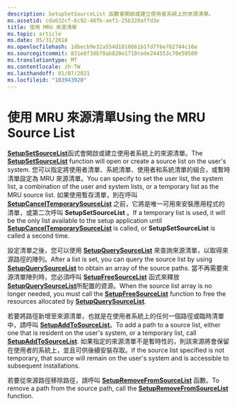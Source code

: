 ```yaml
---
description: SetupSetSourceList 函數會開啟或建立使用者系統上的來源清單。
ms.assetid: cda632cf-6c92-48fb-aef1-25b320affd3e
title: 使用 MRU 來源清單
ms.topic: article
ms.date: 05/31/2018
ms.openlocfilehash: 1dbecb9e32a554d1818661b1fd7f6e782744c16e
ms.sourcegitcommit: 831e8f3db78ab820e1710cede244553c70e50500
ms.translationtype: MT
ms.contentlocale: zh-TW
ms.lasthandoff: 01/07/2021
ms.locfileid: "103943920"
---
```

# <a name="using-the-mru-source-list"></a><span data-ttu-id="05018-103">使用 MRU 來源清單</span><span class="sxs-lookup"><span data-stu-id="05018-103">Using the MRU Source List</span></span>

<span data-ttu-id="05018-104">[**SetupSetSourceList**](/windows/desktop/api/Setupapi/nf-setupapi-setupsetsourcelista)函式會開啟或建立使用者系統上的來源清單。</span><span class="sxs-lookup"><span data-stu-id="05018-104">The [**SetupSetSourceList**](/windows/desktop/api/Setupapi/nf-setupapi-setupsetsourcelista) function will open or create a source list on the user's system.</span></span> <span data-ttu-id="05018-105">您可以指定將使用者清單、系統清單、使用者和系統清單的組合，或暫時清單設定為 MRU 來源清單。</span><span class="sxs-lookup"><span data-stu-id="05018-105">You can specify to set the user list, the system list, a combination of the user and system lists, or a temporary list as the MRU source list.</span></span> <span data-ttu-id="05018-106">如果使用暫存清單，則在呼叫 [**SetupCancelTemporarySourceList**](/windows/desktop/api/Setupapi/nf-setupapi-setupcanceltemporarysourcelist) 之前，它將是唯一可用來安裝應用程式的清單，或第二次呼叫 **SetupSetSourceList** 。</span><span class="sxs-lookup"><span data-stu-id="05018-106">If a temporary list is used, it will be the only list available to the setup application until [**SetupCancelTemporarySourceList**](/windows/desktop/api/Setupapi/nf-setupapi-setupcanceltemporarysourcelist) is called, or **SetupSetSourceList** is called a second time.</span></span>

<span data-ttu-id="05018-107">設定清單之後，您可以使用 [**SetupQuerySourceList**](/windows/desktop/api/Setupapi/nf-setupapi-setupquerysourcelista) 來查詢來源清單，以取得來源路徑的陣列。</span><span class="sxs-lookup"><span data-stu-id="05018-107">After a list is set, you can query the source list by using [**SetupQuerySourceList**](/windows/desktop/api/Setupapi/nf-setupapi-setupquerysourcelista) to obtain an array of the source paths.</span></span> <span data-ttu-id="05018-108">當不再需要來源清單陣列時，您必須呼叫 [**SetupFreeSourceList**](/windows/desktop/api/Setupapi/nf-setupapi-setupfreesourcelista) 函式來釋放 [**SetupQuerySourceList**](/windows/desktop/api/Setupapi/nf-setupapi-setupquerysourcelista)所配置的資源。</span><span class="sxs-lookup"><span data-stu-id="05018-108">When the source list array is no longer needed, you must call the [**SetupFreeSourceList**](/windows/desktop/api/Setupapi/nf-setupapi-setupfreesourcelista) function to free the resources allocated by [**SetupQuerySourceList**](/windows/desktop/api/Setupapi/nf-setupapi-setupquerysourcelista).</span></span>

<span data-ttu-id="05018-109">若要將路徑新增至來源清單，也就是在使用者系統上的任何一個路徑或臨時清單中，請呼叫 [**SetupAddToSourceList**](/windows/desktop/api/Setupapi/nf-setupapi-setupaddtosourcelista)。</span><span class="sxs-lookup"><span data-stu-id="05018-109">To add a path to a source list, either one that is resident on the user's system, or a temporary list, call [**SetupAddToSourceList**](/windows/desktop/api/Setupapi/nf-setupapi-setupaddtosourcelista).</span></span> <span data-ttu-id="05018-110">如果指定的來源清單不是暫時性的，則該來源將會保留在使用者的系統上，並且可供後續安裝存取。</span><span class="sxs-lookup"><span data-stu-id="05018-110">If the source list specified is not temporary, that source will remain on the user's system and is accessible to subsequent installations.</span></span>

<span data-ttu-id="05018-111">若要從來源路徑移除路徑，請呼叫 [**SetupRemoveFromSourceList**](/windows/desktop/api/Setupapi/nf-setupapi-setupremovefromsourcelista) 函數。</span><span class="sxs-lookup"><span data-stu-id="05018-111">To remove a path from the source path, call the [**SetupRemoveFromSourceList**](/windows/desktop/api/Setupapi/nf-setupapi-setupremovefromsourcelista) function.</span></span>

 

 




